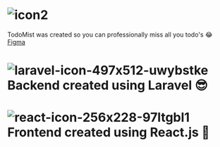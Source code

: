 # ![icon2](https://github.com/kp2129/todomist/assets/58330666/bc58a58a-6d36-443b-b5cb-615a6fd97989)
TodoMist was created so you can professionally miss all you todo's 😂
[Figma](https://www.figma.com/file/mrcqIM7jEM5ddyj0kdMCvu/TodoMist?type=design&node-id=0%3A1&mode=design&t=HVU7wVnmL86hO5DU-1)

# ![laravel-icon-497x512-uwybstke](https://github.com/kp2129/todomist/assets/58330666/019e77e8-1866-4ca8-a151-d0541275b32a) Backend created using Laravel 😎
# ![react-icon-256x228-97ltgbl1](https://github.com/kp2129/todomist/assets/58330666/0c052c75-d638-4f66-bcdd-af8633302d61) Frontend created using React.js 👀


